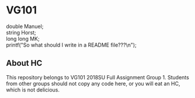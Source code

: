 # VG101
double    Manuel;  
string    Horst;  
long long MK;  
printf("So what should I write in a README file???\n");  

## About HC
This repository belongs to VG101 2018SU Full Assignment Group 1. Students from other groups should not copy any code here, or you will eat an HC, which is not delicious.
